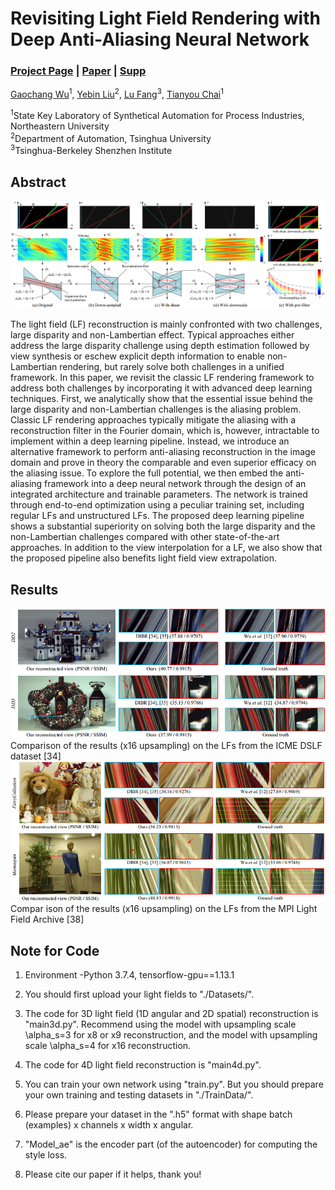 # Revisiting Light Field Rendering with Deep Anti-Aliasing Neural Network
### [Project Page](https://gaochangwu.github.io/DA2N/DA2N.html) | [Paper](https://arxiv.org/abs/2104.06797) | [Supp](https://gaochangwu.github.io/DA2N/assets/supplementary.pdf)

[Gaochang Wu](https://gaochangwu.github.io/)<sup>1</sup>,
[Yebin Liu](http://www.liuyebin.com/)<sup>2</sup>,
[Lu Fang](http://luvision.net/)<sup>3</sup>,
[Tianyou Chai](http://www.sapi.neu.edu.cn/)<sup>1</sup><br>

<sup>1</sup>State Key Laboratory of Synthetical Automation for Process Industries, Northeastern University <br> 
<sup>2</sup>Department of Automation, Tsinghua University <br>
<sup>3</sup>Tsinghua-Berkeley Shenzhen Institute <br>


## Abstract
![Teaser Image](https://github.com/GaochangWu/DA2N/blob/main/imgs/FA.png)

The light field (LF) reconstruction is mainly confronted with two challenges, large disparity and non-Lambertian effect. Typical approaches either address the large disparity challenge using depth estimation followed by view synthesis or eschew explicit depth information to enable non-Lambertian rendering, but rarely solve both challenges in a unified framework. In this paper, we revisit the classic LF rendering framework to address both challenges by incorporating it with advanced deep learning techniques. First, we analytically show that the essential issue behind the large disparity and non-Lambertian challenges is the aliasing problem. Classic LF rendering approaches typically mitigate the aliasing with a reconstruction filter in the Fourier domain, which is, however, intractable to implement within a deep learning pipeline. Instead, we introduce an alternative framework to perform anti-aliasing reconstruction in the image domain and prove in theory the comparable and even superior efficacy on the aliasing issue. To explore the full potential, we then embed the anti-aliasing framework into a deep neural network through the design of an integrated architecture and trainable parameters. The network is trained through end-to-end optimization using a peculiar training set, including regular LFs and unstructured LFs. The proposed deep learning pipeline shows a substantial superiority on solving both the large disparity and the non-Lambertian challenges compared with other state-of-the-art approaches. In addition to the view interpolation for a LF, we also show that the proposed pipeline also benefits light field view extrapolation.

## Results
![Teaser Image](https://github.com/GaochangWu/DA2N/blob/main/imgs/Result1.png) <br>
Comparison of the results (x16 upsampling) on the LFs from the ICME DSLF dataset [34] <br>
![Teaser Image](https://github.com/GaochangWu/DA2N/blob/main/imgs/Result2.png) <br>
Compar ison of the results (x16 upsampling) on the LFs from the MPI Light Field Archive [38] <br>

## Note for Code
1. Environment -Python 3.7.4, tensorflow-gpu==1.13.1 <br>

2. You should first upload your light fields to "./Datasets/". <br>

3. The code for 3D light field (1D angular and 2D spatial) reconstruction is "main3d.py". Recommend using the model with upsampling scale \alpha_s=3 for x8 or x9 reconstruction, and the model with upsampling scale \alpha_s=4 for x16 reconstruction. <br>

4. The code for 4D light field reconstruction is "main4d.py". <br>

5. You can train your own network using "train.py". But you should prepare your own training and testing datasets in "./TrainData/". <br>

6. Please prepare your dataset in the ".h5" format with shape batch (examples) x channels x width x angular. <br>

7. "Model_ae" is the encoder part (of the autoencoder) for computing the style loss.

8. Please cite our paper if it helps, thank you! <br>

